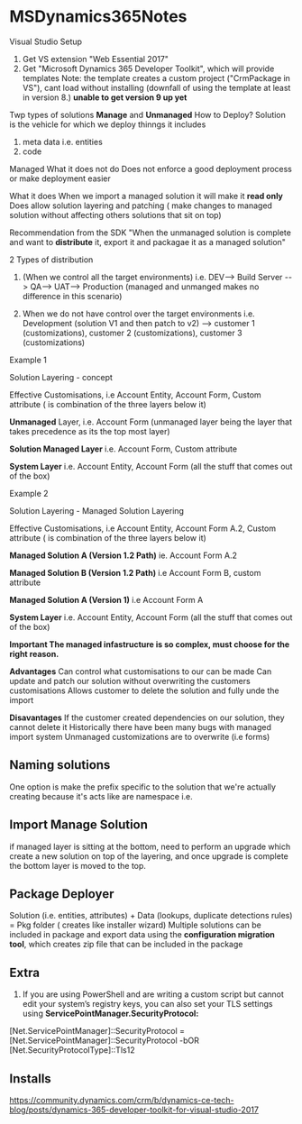# MSDynamics365Notes


Visual Studio Setup
1. Get VS extension "Web Essential 2017"
2. Get "Microsoft Dynamics 365 Developer Toolkit", which will provide templates
Note: the template creates a custom project ("CrmPackage in VS"), cant load without installing (downfall of using the template at least in version 8.)  __unable to get version 9 up yet__


Twp types of solutions __Manage__ and __Unmanaged__
How to Deploy?
Solution is the vehicle for which we deploy thinngs it includes
1. meta data i.e. entities
2. code

Managed
What it does not do
Does not enforce a good deployment process or make deployment easier

What it does
When we import a managed solution it will make it __read only__
Does allow solution layering and patching ( make changes to managed solution without affecting others solutions that sit on top)

Recommendation from the SDK
"When the unmanaged solution is complete and want to __distribute__ it, export it and packagae it as a managed solution"

 2 Types of distribution
1. (When we control all the target environments) i.e. DEV--> Build Server --> QA--> UAT--> Production (managed and unmanged makes no difference in this scenario)

2. When we do not have control over the target environments i.e. Development (solution V1 and then patch to v2) --> customer 1 (customizations), customer 2 (customizations), customer 3 (customizations)

Example 1

Solution Layering - concept

Effective Customisations, i.e Account Entity, Account Form, Custom attribute ( is combination of the three layers below it)

__Unmanaged__ Layer, i.e. Account Form (unmanaged layer being the layer that takes precedence as its the top most layer)

__Solution Managed Layer__ i.e. Account Form, Custom attribute

__System Layer__ i.e. Account Entity, Account Form (all the stuff that comes out of the box)

Example 2

Solution Layering - Managed Solution Layering

Effective Customisations, i.e Account Entity, Account Form A.2, Custom attribute ( is combination of the three layers below it)

__Managed Solution A (Version 1.2 Path)__ ie. Account Form A.2

__Managed Solution B (Version 1.2 Path)__ i.e Account Form B, custom attribute

__Managed Solution A (Version 1)__ i.e Account Form A

__System Layer__ i.e. Account Entity, Account Form (all the stuff that comes out of the box)

__Important The managed infastructure is so complex, must choose for the right reason.__

__Advantages__
Can control what customisations to our can be made
Can update and patch our solution without overwriting the customers customisations
Allows customer to delete the solution and fully unde the import

__Disavantages__
If the customer created dependencies on our solution, they cannot delete it
Historically there have been many bugs with managed import system
Unmanaged customizations are to overwrite (i.e forms)


## Naming solutions
One option is make the prefix specific to the solution that we're actually creating because it's acts like are namespace i.e.

## Import Manage Solution
if managed layer is sitting at the bottom, need to perform an upgrade which create a new solution on top of the layering, and once upgrade is complete the bottom layer is moved to the top.


## Package Deployer
Solution (i.e. entities, attributes) + Data (lookups, duplicate detections rules) = Pkg folder ( creates like installer wizard)
Multiple solutions can be included in package and export data using the __configuration migration tool__, which creates zip file that can be included in the package

## Extra
1. If you are using PowerShell and are writing a custom script but cannot edit your system’s registry keys, you can also set your TLS settings using __ServicePointManager.SecurityProtocol:__

[Net.ServicePointManager]::SecurityProtocol = [Net.ServicePointManager]::SecurityProtocol -bOR [Net.SecurityProtocolType]::Tls12

## Installs
https://community.dynamics.com/crm/b/dynamics-ce-tech-blog/posts/dynamics-365-developer-toolkit-for-visual-studio-2017
